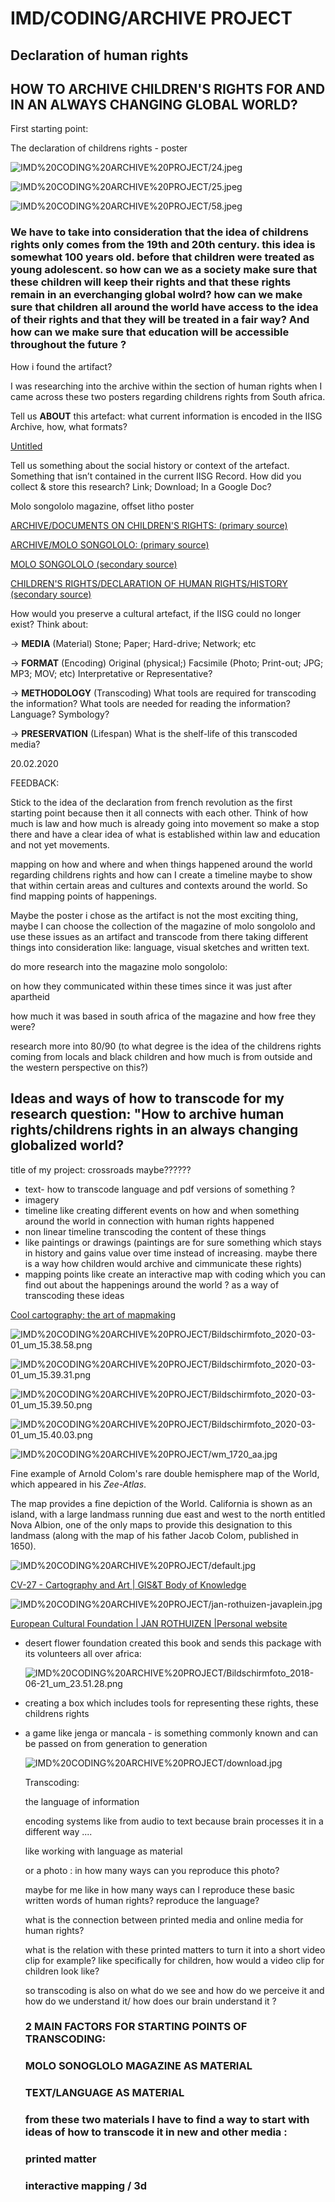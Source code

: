 # IMD/CODING/ARCHIVE PROJECT

## **Declaration of human rights**

## HOW TO ARCHIVE CHILDREN'S RIGHTS FOR AND IN AN ALWAYS CHANGING GLOBAL WORLD?

First starting point: 

The declaration of childrens rights - poster 

![IMD%20CODING%20ARCHIVE%20PROJECT/24.jpeg](IMD%20CODING%20ARCHIVE%20PROJECT/24.jpeg)

![IMD%20CODING%20ARCHIVE%20PROJECT/25.jpeg](IMD%20CODING%20ARCHIVE%20PROJECT/25.jpeg)

![IMD%20CODING%20ARCHIVE%20PROJECT/58.jpeg](IMD%20CODING%20ARCHIVE%20PROJECT/58.jpeg)

### We have to take into consideration that the idea of childrens rights only comes from the 19th and 20th century. this idea is somewhat 100 years old. before that children were treated as young adolescent. so how can we as a society make sure that these children will keep their rights and that these rights remain in an everchanging global wolrd? how can we make sure that children all around the world have access to the idea of their rights and that they will be treated in a fair way? And how can we make sure that education will be accessible throughout the future ?

How i found the artifact? 

I was researching into the archive within the section of human rights when I came across these two posters regarding childrens rights from South africa. 

Tell us **ABOUT** this artefact: what current information is encoded in the IISG Archive, how, what formats?

[Untitled](IMD%20CODING%20ARCHIVE%20PROJECT/Untitled%20Database.csv)

Tell us something about the social history or context of the artefact. Something that isn’t contained in the current IISG Record. How did you collect & store this research? Link; Download; In a Google Doc?

Molo songololo magazine, offset litho poster

[ARCHIVE/DOCUMENTS ON CHILDREN'S RIGHTS: (primary source)](IMD%20CODING%20ARCHIVE%20PROJECT/ARCHIVE%20DOCUMENTS%20ON%20CHILDREN%20S%20RIGHTS%20primary%20sou.md)

[ARCHIVE/MOLO SONGOLOLO: (primary source)](IMD%20CODING%20ARCHIVE%20PROJECT/ARCHIVE%20MOLO%20SONGOLOLO%20primary%20source.md)

[MOLO SONGOLOLO (secondary source) ](IMD%20CODING%20ARCHIVE%20PROJECT/MOLO%20SONGOLOLO%20secondary%20source.md)

[CHILDREN'S RIGHTS/DECLARATION OF HUMAN RIGHTS/HISTORY (secondary source)](IMD%20CODING%20ARCHIVE%20PROJECT/CHILDREN%20S%20RIGHTS%20DECLARATION%20OF%20HUMAN%20RIGHTS%20HIST.md)

How would you preserve a cultural artefact, if the IISG could no longer exist? Think about:

→ **MEDIA** (Material) Stone; Paper; Hard-drive; Network; etc

→ **FORMAT** (Encoding) Original (physical;) Facsimile (Photo; Print-out; JPG; MP3; MOV; etc) Interpretative or Representative?

→ **METHODOLOGY** (Transcoding) What tools are required for transcoding the information? What tools are needed for reading the information? Language? Symbology?

→ **PRESERVATION** (Lifespan) What is the shelf-life of this transcoded media?

20.02.2020

FEEDBACK:

Stick to the idea of the declaration from french revolution as the first starting point because then it all connects with each other. Think of how much is law and how much is already going into movement so make a stop there and have a clear idea of what is established within law and education and not yet movements. 

mapping on how and where and when things happened around the world regarding childrens rights and how can I create a timeline maybe to show that within certain areas and cultures and contexts around the world. So find mapping points of happenings.  

Maybe the poster i chose as the artifact is not the most exciting thing, maybe I can choose the collection of the magazine of molo songololo and use these issues as an artifact and transcode from there taking different things into consideration like: language, visual sketches and written text. 

do more research into the magazine molo songololo:

on how they communicated within these times since it was just after apartheid

how much it was based in south africa of the magazine and how free they were?

research more into 80/90 (to what degree is the idea of the childrens rights coming from locals and black children and how much is from outside and the western perspective on this?)

## Ideas and ways of how to transcode for my research question: "How to archive human rights/childrens rights in an always changing globalized world?

title of my project: crossroads maybe?????? 

- text- how to transcode language and pdf versions of something ?
- imagery
- timeline like creating different events on how and when something around the world in connection with human rights happened
- non linear timeline transcoding the content of these things
- like paintings or drawings (paintings are for sure something which stays in history and gains value over time instead of increasing. maybe there is a way how children would archive and cimmunicate these rights)
- mapping points like create an interactive map with coding which you can find out about the happenings around the world ? as a way of transcoding these ideas

[Cool cartography: the art of mapmaking](https://www.theguardian.com/travel/gallery/2015/sep/10/cool-cartography-the-art-of-mapmaking)

![IMD%20CODING%20ARCHIVE%20PROJECT/Bildschirmfoto_2020-03-01_um_15.38.58.png](IMD%20CODING%20ARCHIVE%20PROJECT/Bildschirmfoto_2020-03-01_um_15.38.58.png)

![IMD%20CODING%20ARCHIVE%20PROJECT/Bildschirmfoto_2020-03-01_um_15.39.31.png](IMD%20CODING%20ARCHIVE%20PROJECT/Bildschirmfoto_2020-03-01_um_15.39.31.png)

![IMD%20CODING%20ARCHIVE%20PROJECT/Bildschirmfoto_2020-03-01_um_15.39.50.png](IMD%20CODING%20ARCHIVE%20PROJECT/Bildschirmfoto_2020-03-01_um_15.39.50.png)

![IMD%20CODING%20ARCHIVE%20PROJECT/Bildschirmfoto_2020-03-01_um_15.40.03.png](IMD%20CODING%20ARCHIVE%20PROJECT/Bildschirmfoto_2020-03-01_um_15.40.03.png)

![IMD%20CODING%20ARCHIVE%20PROJECT/wm_1720_aa.jpg](IMD%20CODING%20ARCHIVE%20PROJECT/wm_1720_aa.jpg)

Fine example of Arnold Colom's rare double hemisphere map of the World, which appeared in his *Zee-Atlas*.

The map provides a fine depiction of the World. California is shown as an island, with a large landmass running due east and west to the north entitled Nova Albion, one of the only maps to provide this designation to this landmass (along with the map of his father Jacob Colom, published in 1650).

![IMD%20CODING%20ARCHIVE%20PROJECT/default.jpg](IMD%20CODING%20ARCHIVE%20PROJECT/default.jpg)

[CV-27 - Cartography and Art | GIS&T Body of Knowledge](https://gistbok.ucgis.org/bok-topics/cartography-and-art)

![IMD%20CODING%20ARCHIVE%20PROJECT/jan-rothuizen-javaplein.jpg](IMD%20CODING%20ARCHIVE%20PROJECT/jan-rothuizen-javaplein.jpg)

[European Cultural Foundation | JAN ROTHUIZEN |Personal website](https://janrothuizen.nl/portfolio/european-cultural-foundation/)

- desert flower foundation created this book and sends this package with its volunteers all over africa:

    ![IMD%20CODING%20ARCHIVE%20PROJECT/Bildschirmfoto_2018-06-21_um_23.51.28.png](IMD%20CODING%20ARCHIVE%20PROJECT/Bildschirmfoto_2018-06-21_um_23.51.28.png)

- creating a box which includes tools for representing these rights, these childrens rights
- a game like jenga or mancala - is something commonly known and can be passed on from generation to generation

    ![IMD%20CODING%20ARCHIVE%20PROJECT/download.jpg](IMD%20CODING%20ARCHIVE%20PROJECT/download.jpg)

    Transcoding: 

    the language of information 

    encoding systems like from audio to text because brain processes it in a different way ....

    like working with language as material 

    or a photo : in how many ways can you reproduce this photo? 

    maybe for me like in how many ways can I reproduce these basic written words of human rights? reproduce the language? 

    what is the connection between printed media and online media for human rights? 

    what is the relation with these printed matters to turn it into a short video clip for example? like specifically for children, how  would a video clip for children look like? 

    so transcoding is also on what do we see and how do we perceive it and how do we understand it/ how does our brain understand it ? 

    ### 2 MAIN FACTORS FOR STARTING POINTS OF TRANSCODING:

    ### MOLO SONOGLOLO MAGAZINE AS MATERIAL

    ### TEXT/LANGUAGE AS MATERIAL

    ### 

    ### from these two materials I have to find a way to start with ideas of how to transcode it in new and other media :

    ### 

    ### printed matter

    ### interactive mapping / 3d